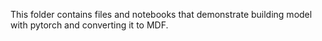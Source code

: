 This folder contains files and notebooks that demonstrate building model with pytorch and converting it to MDF.
